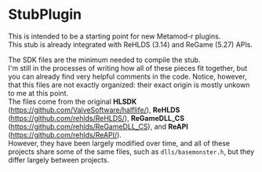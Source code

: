 # StubPlugin

This is intended to be a starting point for new Metamod-r plugins.<br/>
This stub is already integrated with ReHLDS (3.14) and ReGame (5.27) APIs.

The SDK files are the minimum needed to compile the stub.<br/>
I'm still in the processes of writing how all of these pieces fit together, but you can already find very helpful comments in the code. Notice, however, that this files are not exactly organized: their exact origin is mostly unkown to me at this point.<br/>
The files come from the original **HLSDK** (https://github.com/ValveSoftware/halflife/), **ReHLDS** (https://github.com/rehlds/ReHLDS/), **ReGameDLL_CS** (https://github.com/rehlds/ReGameDLL_CS), and **ReAPI** (https://github.com/rehlds/ReAPI/).<br/>
However, they have been largely modified over time, and all of these projects share some of the same files, such as `dlls/basemonster.h`, but they differ largely between projects.
